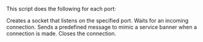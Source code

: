This script does the following for each port:

Creates a socket that listens on the specified port.
Waits for an incoming connection.
Sends a predefined message to mimic a service banner when a connection is made.
Closes the connection.
